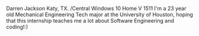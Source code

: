 Darren Jackson
Katy, TX. /Central
Windows 10 Home V 1511
I'm a 23 year old Mechanical Engineering Tech major at the University of Houston, hoping that this internship teaches me a lot about Software Engineering and coding!:)
